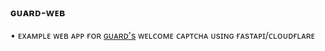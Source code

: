 ### ɢᴜᴀʀᴅ-ᴡᴇʙ

• ᴇxᴀᴍᴘʟᴇ ᴡᴇʙ ᴀᴘᴘ ғᴏʀ [ɢᴜᴀʀᴅ's](https://t.me/GuardxRobot) ᴡᴇʟᴄᴏᴍᴇ ᴄᴀᴘᴛᴄʜᴀ ᴜsɪɴɢ ғᴀsᴛᴀᴘɪ/ᴄʟᴏᴜᴅғʟᴀʀᴇ

